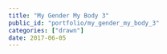 ```yaml
---
title: "My Gender My Body 3"
public_id: "portfolio/my_gender_my_body_3"
categories: ["drawn"]
date: 2017-06-05
---
```

